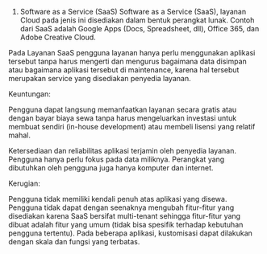 1. Software as a Service (SaaS)
Software as a Service (SaaS), layanan Cloud pada jenis ini disediakan dalam bentuk perangkat lunak. Contoh dari SaaS adalah Google Apps (Docs, Spreadsheet, dll), Office 365, dan Adobe Creative Cloud.

Pada Layanan SaaS pengguna layanan hanya perlu menggunakan aplikasi tersebut tanpa harus mengerti dan mengurus bagaimana data disimpan atau bagaimana aplikasi tersebut di maintenance, karena hal tersebut merupakan service yang disediakan penyedia layanan.

Keuntungan:

Pengguna dapat langsung memanfaatkan layanan secara gratis atau dengan bayar biaya sewa tanpa harus mengeluarkan investasi untuk membuat sendiri (in-house development) atau membeli lisensi yang relatif mahal.

Ketersediaan dan reliabilitas aplikasi terjamin oleh penyedia layanan. Pengguna hanya perlu fokus pada data miliknya. Perangkat yang dibutuhkan oleh pengguna juga hanya komputer dan internet.

Kerugian:

Pengguna tidak memiliki kendali penuh atas aplikasi yang disewa. Pengguna tidak dapat dengan seenaknya mengubah fitur-fitur yang disediakan karena SaaS bersifat multi-tenant sehingga fitur-fitur yang dibuat adalah fitur yang umum (tidak bisa spesifik terhadap kebutuhan pengguna tertentu). Pada beberapa aplikasi, kustomisasi dapat dilakukan dengan skala dan fungsi yang terbatas.
